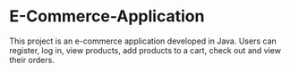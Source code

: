 # E-Commerce-Application

This project is an e-commerce application developed in Java. Users can register, log in, view products, add products to a cart, check out and view their orders.
